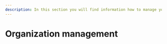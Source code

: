 ```yaml
---
description: In this section you will find information how to manage your organization
---
```


# Organization management

